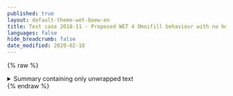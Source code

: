```yaml
---
published: true
layout: default-theme-wet-boew-en
title: Test case 2018-11 - Proposed WET 4 Omnifill behaviour with no heading inside summary (less ARIA)
languages: false
hide_breadcrumb: false
date_modified: 2020-02-10
---
```

{% raw %}
  <details>
    <summary>Summary containing only unwrapped text</summary>
    <p>
      Details body paragraph
    </p>
    Unwrapped text
    <div>Some content in a div with
      <a href="#">a link</a>
    </div>
    <details>
      <summary>A nested detail / summary</summary>
      <p>
        Details body paragraph
      </p>
      Unwrapped text
      <div>Some content in a div with
        <a href="#">a link</a>
      </div>
    </details>
  </details>
  <script src="assets/2018-10.js"></script>
{% endraw %}